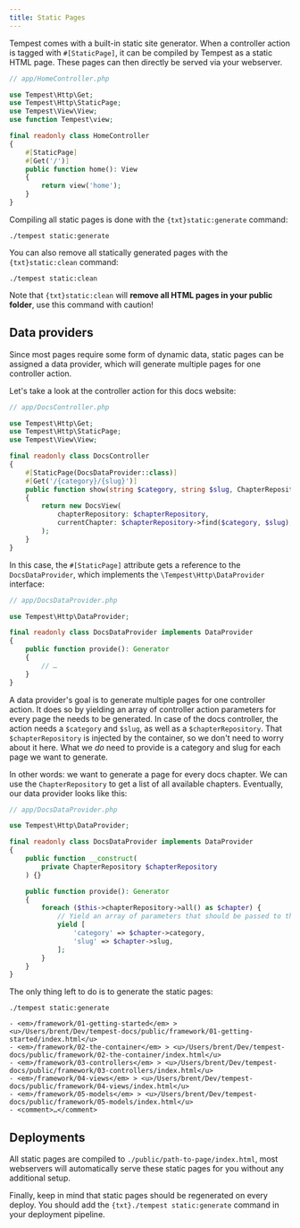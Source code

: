 ```yaml
---
title: Static Pages
---
```


Tempest comes with a built-in static site generator. When a controller action is tagged with `#[StaticPage]`, it can be compiled by Tempest as a static HTML page. These pages can then directly be served via your webserver.

```php
// app/HomeController.php

use Tempest\Http\Get;
use Tempest\Http\StaticPage;
use Tempest\View\View;
use function Tempest\view;

final readonly class HomeController
{
    #[StaticPage]
    #[Get('/')]
    public function home(): View
    {
        return view('home');
    }
}
```

Compiling all static pages is done with the `{txt}static:generate` command:

```
./tempest static:generate
```

You can also remove all statically generated pages with the `{txt}static:clean` command:

```
./tempest static:clean
```

Note that `{txt}static:clean` will **remove all HTML pages in your public folder**, use this command with caution! 

## Data providers

Since most pages require some form of dynamic data, static pages can be assigned a data provider, which will generate multiple pages for one controller action.

Let's take a look at the controller action for this docs website:

```php
// app/DocsController.php

use Tempest\Http\Get;
use Tempest\Http\StaticPage;
use Tempest\View\View;

final readonly class DocsController
{
    #[StaticPage(DocsDataProvider::class)]
    #[Get('/{category}/{slug}')]
    public function show(string $category, string $slug, ChapterRepository $chapterRepository): View
    {
        return new DocsView(
            chapterRepository: $chapterRepository,
            currentChapter: $chapterRepository->find($category, $slug),
        );
    }
}
```

In this case, the `#[StaticPage]` attribute gets a reference to the `DocsDataProvider`, which implements the `\Tempest\Http\DataProvider` interface:

```php
// app/DocsDataProvider.php

use Tempest\Http\DataProvider;

final readonly class DocsDataProvider implements DataProvider
{
    public function provide(): Generator
    {
        // …
    }
}
```

A data provider's goal is to generate multiple pages for one controller action. It does so by yielding an array of controller action parameters for every page the needs to be generated. In case of the docs controller, the action needs a `$category` and `$slug`, as well as a `$chapterRepository`. That `$chapterRepository` is injected by the container, so we don't need to worry about it here. What we _do_ need to provide is a category and slug for each page we want to generate. 

In other words: we want to generate a page for every docs chapter. We can use the `ChapterRepository` to get a list of all available chapters. Eventually, our data provider looks like this:

```php
// app/DocsDataProvider.php

use Tempest\Http\DataProvider;

final readonly class DocsDataProvider implements DataProvider
{
    public function __construct(
        private ChapterRepository $chapterRepository
    ) {}

    public function provide(): Generator
    {
        foreach ($this->chapterRepository->all() as $chapter) {
            // Yield an array of parameters that should be passed to the controller action,
            yield [
                'category' => $chapter->category,
                'slug' => $chapter->slug,
            ];
        }
    }
}
```

The only thing left to do is to generate the static pages:

```console
./tempest static:generate

- <em>/framework/01-getting-started</em> > <u>/Users/brent/Dev/tempest-docs/public/framework/01-getting-started/index.html</u>
- <em>/framework/02-the-container</em> > <u>/Users/brent/Dev/tempest-docs/public/framework/02-the-container/index.html</u>
- <em>/framework/03-controllers</em> > <u>/Users/brent/Dev/tempest-docs/public/framework/03-controllers/index.html</u>
- <em>/framework/04-views</em> > <u>/Users/brent/Dev/tempest-docs/public/framework/04-views/index.html</u>
- <em>/framework/05-models</em> > <u>/Users/brent/Dev/tempest-docs/public/framework/05-models/index.html</u>
- <comment>…</comment>
```

## Deployments

All static pages are compiled to `./public/path-to-page/index.html`, most webservers will automatically serve these static pages for you without any additional setup.

Finally, keep in mind that static pages should be regenerated on every deploy. You should add the `{txt}./tempest static:generate` command in your deployment pipeline.